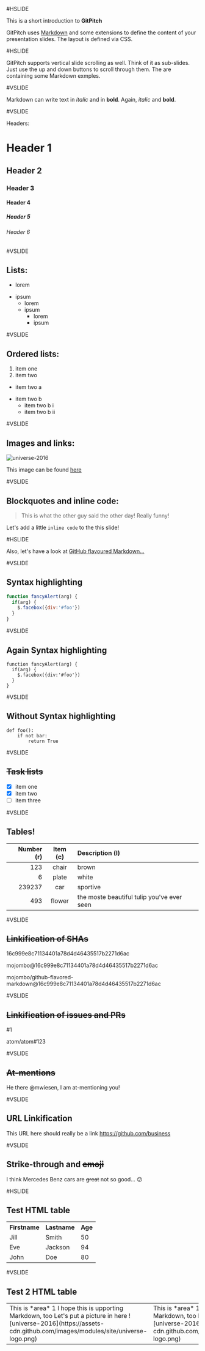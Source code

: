 #HSLIDE

This is a short introduction to **GitPitch**

GitPitch uses [Markdown](https://guides.github.com/features/mastering-markdown/) and some extensions to define the content of your presentation slides. The layout is defined via CSS.

#HSLIDE

GitPitch supports vertical slide scrolling as well. Think of it as sub-slides.  Just use the up and down buttons to scroll through them.
The are containing some Markdown exmples.

#VSLIDE

Markdown can write text in *italic* and in **bold**. Again, _italic_ and __bold__.

#VSLIDE

Headers:

# Header 1
## Header 2 
### Header 3
#### Header 4
##### Header 5
###### Header 6

#VSLIDE

## Lists:

- lorem
* ipsum
  - lorem
  * ipsum
    - lorem
    * ipsum
    
#VSLIDE

## Ordered lists:

1. item one
2. item two
  - item two a
  * item two b
    - item two b i
    * item two b ii
    
#VSLIDE

## Images and links:

![universe-2016](https://assets-cdn.github.com/images/modules/site/universe-logo.png)

This image can be found [here](https://github.com/universe-2016)

#VSLIDE

## Blockquotes and inline code:

> This is what the other guy said the other day! Really funny!

Let's add a little `inline code` to the this slide!

#HSLIDE

Also, let's have a look at [GitHub flavoured Markdown...](https://guides.github.com/features/mastering-markdown/#GitHub-flavored-markdown)

#VSLIDE

## Syntax highlighting

```javascript
function fancyAlert(arg) {
  if(arg) {
    $.facebox({div:'#foo'})
  }
}
```

#VSLIDE

## Again Syntax highlighting

    function fancyAlert(arg) {
      if(arg) {
        $.facebox({div:'#foo'})
      }
    }
    
#VSLIDE

## Without Syntax highlighting

```
def foo():
    if not bar:
        return True
```

#VSLIDE

## ~~Task lists~~

- [X] item one
- [X] item two
- [ ] item three

#VSLIDE

## Tables!

| Number (r) | Item (c) | Description (l) |
| ---: | :---: | :--- |
| 123 | chair | brown |
| 6 | plate | white |
| 239237 | car | sportive |
| 493 | flower | the moste beautiful tulip you've ever seen |

#VSLIDE

## ~~Linkification of SHAs~~

16c999e8c71134401a78d4d46435517b2271d6ac

mojombo@16c999e8c71134401a78d4d46435517b2271d6ac

mojombo/github-flavored-markdown@16c999e8c71134401a78d4d46435517b2271d6ac

#VSLIDE

## ~~Linkification of issues and PRs~~

#1

atom/atom#123

#VSLIDE

## ~~At-mentions~~

He there @mwiesen, I am at-mentioning you!

#VSLIDE

## URL Linkification

This URL here should really be a link https://github.com/business

#VSLIDE

## Strike-through and ~~emoji~~

I think Mercedes Benz cars are ~~great~~ not so good... :confused:

#HSLIDE

## Test HTML table

<table>
  <tr>
    <th>Firstname</th>
    <th>Lastname</th> 
    <th>Age</th>
  </tr>
  <tr>
    <td>Jill</td>
    <td>Smith</td>
    <td>50</td>
  </tr>
  <tr class="fragment">
    <td>Eve</td>
    <td>Jackson</td>
    <td>94</td>
  </tr>
  <tr class="fragment">
    <td>John</td>
    <td>Doe</td>
    <td>80</td>
  </tr>
</table>

#VSLIDE

## Test 2 HTML table

<table>
<tr>
  <td>
    This is *area* 1
    I hope this is upporting Markdown, too
    Let's put a picture in here
    ![universe-2016](https://assets-cdn.github.com/images/modules/site/universe-logo.png)
  
  </td>
  <td>
    This is *area* 1
    I hope this is upporting Markdown, too
    Let's put a picture in here
    ![universe-2016](https://assets-cdn.github.com/images/modules/site/universe-logo.png)
  </td>
</tr>
</table>





